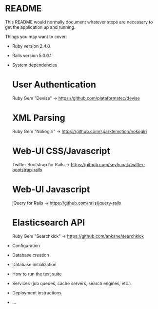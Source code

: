 # README

This README would normally document whatever steps are necessary to get the
application up and running.

Things you may want to cover:

* Ruby version  	2.4.0
* Rails version 	5.0.0.1

* System dependencies

	# User Authentication
	Ruby Gem "Devise" -> https://github.com/plataformatec/devise

	# XML Parsing
	Ruby Gem "Nokogiri" -> https://github.com/sparklemotion/nokogiri

	# Web-UI CSS/Javascript
	Twitter Bootstrap for Rails -> https://github.com/seyhunak/twitter-bootstrap-rails

	# Web-UI Javascript
	jQuery for Rails -> https://github.com/rails/jquery-rails

	# Elasticsearch API
	Ruby Gem "Searchkick" -> https://github.com/ankane/searchkick

* Configuration

* Database creation

* Database initialization

* How to run the test suite

* Services (job queues, cache servers, search engines, etc.)

* Deployment instructions

* ...
